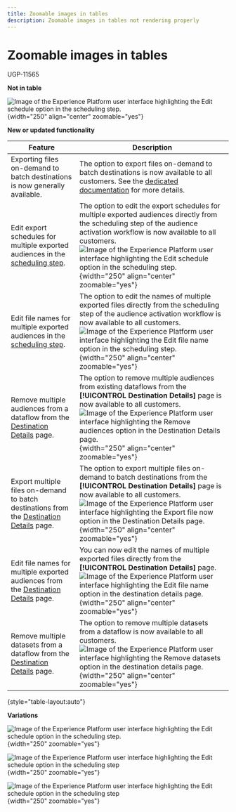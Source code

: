 ```yaml
---
title: Zoomable images in tables
description: Zoomable images in tables not rendering properly
---
```

# Zoomable images in tables

UGP-11565

**Not in table**

![Image of the Experience Platform user interface highlighting the Edit schedule option in the scheduling step.](assets/august/edit-schedule.png "Edit schedule option in the scheduling step."){width="250" align="center" zoomable="yes"}

**New or updated functionality**

| Feature | Description |
| ----------- | ----------- |
| Exporting files on-demand to batch destinations is now generally available. | The option to export files on-demand to batch destinations is now available to all customers. See the [dedicated documentation](https://www.adobe.com) for more details.|
| Edit export schedules for multiple exported audiences in the [scheduling step](https://www.adobe.com). | The option to edit the export schedules for multiple exported audiences directly from the scheduling step of the audience activation workflow is now available to all customers. ![Image of the Experience Platform user interface highlighting the Edit schedule option in the scheduling step.](assets/august/edit-schedule.png "Edit schedule option in the scheduling step."){width="250" align="center" zoomable="yes"}|
| Edit file names for multiple exported audiences in the [scheduling step](https://www.adobe.com). | The option to edit the names of multiple exported files directly from the scheduling step of the audience activation workflow is now available to all customers. ![Image of the Experience Platform user interface highlighting the Edit file name option in the scheduling step.](assets/august/edit-file-name.png "Edit file name option in the scheduling step."){width="250" align="center" zoomable="yes"}|
| Remove multiple audiences from a dataflow from the [Destination Details](https://www.adobe.com) page.  | The option to remove multiple audiences from existing dataflows from the **[!UICONTROL Destination Details]** page is now available to all customers. ![Image of the Experience Platform user interface highlighting the Remove audiences option in the Destination Details page.](assets/august/bulk-remove-audiences.png "Remove audiences option in the Destination Details page."){width="250" align="center" zoomable="yes"} |
| Export multiple files on-demand to batch destinations from the [Destination Details](https://www.adobe.com) page. | The option to export multiple files on-demand to batch destinations from the **[!UICONTROL Destination Details]** page is now available to all customers. ![Image of the Experience Platform user interface highlighting the Export file now option in the Destination Details page.](assets/august/bulk-export-file-now.png "Export file now option in the Destination Details page."){width="250" align="center" zoomable="yes"} |
| Edit file names for multiple exported audiences from the [Destination Details](https://www.adobe.com) page. | You can now edit the names of multiple exported files directly from the **[!UICONTROL Destination Details]** page. ![Image of the Experience Platform user interface highlighting the Edit file name option in the destination details page.](assets/august/edit-file-name-destination-details.png "Edit file name option in the destination details page."){width="250" align="center" zoomable="yes"} |
| Remove multiple datasets from a dataflow from the [Destination Details](https://www.adobe.com) page. | The option to remove multiple datasets from a dataflow is now available to all customers. ![Image of the Experience Platform user interface highlighting the Remove datasets option in the destination details page.](assets/august/bulk-remove-datasets.png "Remove datasets option in the destination details page."){width="250" align="center" zoomable="yes"} |

{style="table-layout:auto"}

**Variations**

![Image of the Experience Platform user interface highlighting the Edit schedule option in the scheduling step.](assets/august/edit-schedule.png "Edit schedule option in the scheduling step."){width="250" zoomable="yes"}

![Image of the Experience Platform user interface highlighting the Edit schedule option in the scheduling step](assets/august/edit-schedule.png "Edit schedule option in the scheduling step"){width="250" zoomable="yes"}

![Image of the Experience Platform user interface highlighting the Edit schedule option in the scheduling step](assets/august/edit-schedule.png){width="250" zoomable="yes"}
